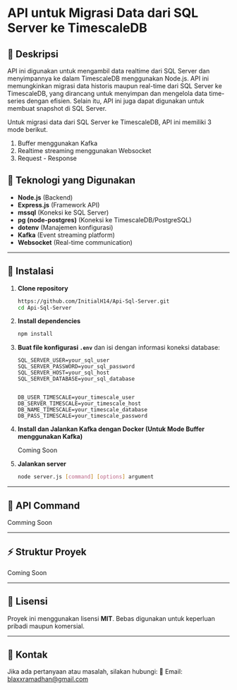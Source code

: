 # API untuk Migrasi Data dari SQL Server ke TimescaleDB

## 📌 Deskripsi

API ini digunakan untuk mengambil data realtime dari SQL Server dan menyimpannya ke dalam TimescaleDB menggunakan Node.js. API ini memungkinkan migrasi data historis maupun real-time dari SQL Server ke TimescaleDB, yang dirancang untuk menyimpan dan mengelola data time-series dengan efisien. Selain itu, API ini juga dapat digunakan untuk membuat snapshot di SQL Server.

Untuk migrasi data dari SQL Server ke TimescaleDB, API ini memiliki 3 mode berikut.

1. Buffer menggunakan Kafka
2. Realtime streaming menggunakan Websocket
3. Request - Response

## 🚀 Teknologi yang Digunakan

- **Node.js** (Backend)
- **Express.js** (Framework API)
- **mssql** (Koneksi ke SQL Server)
- **pg (node-postgres)** (Koneksi ke TimescaleDB/PostgreSQL)
- **dotenv** (Manajemen konfigurasi)
- **Kafka** (Event streaming platform)
- **Websocket** (Real-time communication)

---

## 📡 Instalasi

1. **Clone repository**

   ```sh
   https://github.com/InitialH14/Api-Sql-Server.git
   cd Api-Sql-Server
   ```

2. **Install dependencies**

   ```sh
   npm install
   ```

3. **Buat file konfigurasi `.env`** dan isi dengan informasi koneksi database:

   ```env
   SQL_SERVER_USER=your_sql_user
   SQL_SERVER_PASSWORD=your_sql_password
   SQL_SERVER_HOST=your_sql_host
   SQL_SERVER_DATABASE=your_sql_database


   DB_USER_TIMESCALE=your_timescale_user
   DB_SERVER_TIMESCALE=your_timescale_host
   DB_NAME_TIMESCALE=your_timescale_database
   DB_PASS_TIMESCALE=your_timescale_password
   ```

4. **Install dan Jalankan Kafka dengan Docker (Untuk Mode Buffer menggunakan Kafka)**

   Coming Soon

5. **Jalankan server**
   ```sh
   node server.js [command] [options] argument
   ```

---

## 📌 API Command

Comming Soon

---

## ⚡ Struktur Proyek

Coming Soon

---

## 🔗 Lisensi

Proyek ini menggunakan lisensi **MIT**. Bebas digunakan untuk keperluan pribadi maupun komersial.

---

## 💬 Kontak

Jika ada pertanyaan atau masalah, silakan hubungi:
📧 Email: blaxxramadhan@gmail.com
